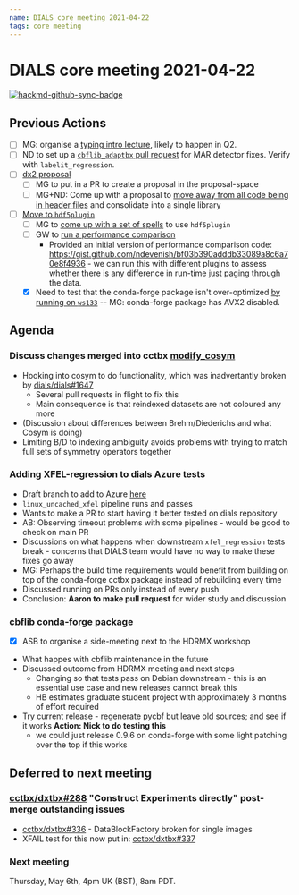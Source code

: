 ```yaml
---
name: DIALS core meeting 2021-04-22
tags: core meeting
---
```


# DIALS core meeting 2021-04-22

[![hackmd-github-sync-badge](https://hackmd.io/N5MPuiqtQGyfdX4lCVerbg/badge)](https://hackmd.io/N5MPuiqtQGyfdX4lCVerbg)



## Previous Actions

* [ ] MG: organise a [typing intro lecture](https://dials.github.io/kb/core/20200917#typing-mypy), likely to happen in Q2.
* [ ] ND to set up a [`cbflib_adaptbx` pull request](https://dials.github.io/kb/core/20201125#cbflib_adaptbx-dependency) for MAR detector fixes. Verify with `labelit_regression`.
* [ ] [dx2 proposal](https://dials.github.io/kb/core/20210128#dx2-proposal)
	* [ ] MG to put in a PR to create a proposal in the proposal-space
    * [ ] MG+ND: Come up with a proposal to [move away from all code being in header files](https://dials.github.io/kb/core/20201001#overall-architecture-discussion) and consolidate into a single library
* [ ] [Move to `hdf5plugin`](https://dials.github.io/kb/core/20210225#change-hdf5-plugin-library)
    * [ ] MG to [come up with a set of spells](https://dials.github.io/kb/core/20210225#change-hdf5-plugin-library) to use `hdf5plugin`
    * [ ] GW to [run a performance comparison](https://dials.github.io/kb/core/20210225#change-hdf5-plugin-library)
        * Provided an initial version of performance comparison code: https://gist.github.com/ndevenish/bf03b390adddb33089a8c6a70e8f4936 - we can run this with different plugins to assess whether there is any difference in run-time just paging through the data. 
    * [x] Need to test that the conda-forge package isn't over-optimized [by running on `ws133`](https://dials.github.io/kb/core/20210225#change-hdf5-plugin-library) -- MG: conda-forge package has AVX2 disabled.

## Agenda

### Discuss changes merged into cctbx [modify_cosym](https://github.com/cctbx/cctbx_project/commit/51d18a8d5783c2779d3afa17449663a505444d3a)
  - Hooking into cosym to do functionality, which was inadvertantly broken by [dials/dials#1647](https://github.com/dials/dials/pull/1647)
      - Several pull requests in flight to fix this
      - Main consequence is that reindexed datasets are not coloured any more
  - (Discussion about differences between Brehm/Diederichs and what Cosym is doing)
  - Limiting B/D to indexing ambiguity avoids problems with trying to match full sets of symmetry operators together

### Adding XFEL-regression to dials Azure tests
- Draft branch to add to Azure [here](https://github.com/dials/dials/compare/main...phyy-nx:xfel_azure)
- `linux_uncached_xfel` pipeline runs and passes
- Wants to make a PR to start having it better tested on dials repository
- AB: Observing timeout problems with some pipelines - would be good to check on main PR
- Discussions on what happens when downstream `xfel_regression` tests break - concerns that DIALS team would have no way to make these fixes go away
- MG: Perhaps the build time requirements would benefit from building on top of the conda-forge cctbx package instead of rebuilding every time
- Discussed running on PRs only instead of every push
- Conclusion: **Aaron to make pull request** for wider study and discussion


### [cbflib conda-forge package](https://dials.github.io/kb/core/20201125#cbflib-conda-forge-package)
  * [x] ASB to organise a side-meeting next to the HDRMX workshop
  * What happes with cbflib maintenance in the future
  * Discussed outcome from HDRMX meeting and next steps
      * Changing so that tests pass on Debian downstream - this is an essential use case and new releases cannot break this
      * HB estimates graduate student project with approximately 3 months of effort required
  * Try current release - regenerate pycbf but leave old sources; and see if it works **Action: Nick to do testing this**
      * we could just release 0.9.6 on conda-forge with some light patching over the top if this works


## Deferred to next meeting

### [cctbx/dxtbx#288](https://github.com/cctbx/dxtbx/pull/288) "Construct Experiments directly" post-merge outstanding issues

  - [cctbx/dxtbx#336](https://github.com/cctbx/dxtbx/issues/336) - DataBlockFactory broken for single images
  - XFAIL test for this now put in: [cctbx/dxtbx#337](https://github.com/cctbx/dxtbx/pull/337)



### Next meeting
Thursday, May 6th, 4pm UK (BST), 8am PDT.
